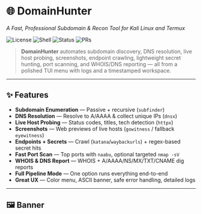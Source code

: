 # 🌐 DomainHunter
_A Fast, Professional Subdomain & Recon Tool for Kali Linux and Termux_

![License](https://img.shields.io/badge/License-MIT-green.svg)
![Shell](https://img.shields.io/badge/Made%20with-Bash-blue)
![Status](https://img.shields.io/badge/Status-Active-success)
![PRs](https://img.shields.io/badge/PRs-welcome-brightgreen)

> **DomainHunter** automates subdomain discovery, DNS resolution, live host probing, screenshots, endpoint crawling, lightweight secret hunting, port scanning, and WHOIS/DNS reporting — all from a polished TUI menu with logs and a timestamped workspace.

---

## ✨ Features

- **Subdomain Enumeration** — Passive + recursive (`subfinder`)  
- **DNS Resolution** — Resolve to A/AAAA & collect unique IPs (`dnsx`)  
- **Live Host Probing** — Status codes, titles, tech detection (`httpx`)  
- **Screenshots** — Web previews of live hosts (`gowitness` / fallback `eyewitness`)  
- **Endpoints + Secrets** — Crawl (`katana`/`waybackurls`) + regex-based secret hits  
- **Fast Port Scan** — Top ports with `naabu`, optional targeted `nmap -sV`  
- **WHOIS & DNS Report** — WHOIS + A/AAAA/NS/MX/TXT/CNAME dig reports  
- **Full Pipeline Mode** — One option runs everything end-to-end  
- **Great UX** — Color menu, ASCII banner, safe error handling, detailed logs

---

## 🖼️ Banner

